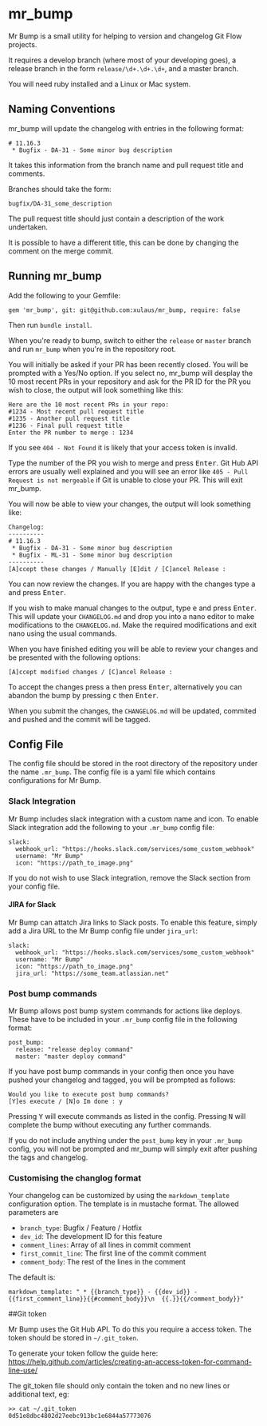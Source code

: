 # mr_bump

Mr Bump is a small utility for helping to version and changelog Git Flow projects.

It requires a develop branch (where most of your developing goes), a release branch in the form `release/\d+.\d+.\d+`, and a master branch.

You will need ruby installed and a Linux or Mac system.

## Naming Conventions

mr_bump will update the changelog with entries in the following format:

```
# 11.16.3
 * Bugfix - DA-31 - Some minor bug description
```

It takes this information from the branch name and pull request title and comments.

Branches should take the form:

```
bugfix/DA-31_some_description
```

The pull request title should just contain a description of the work undertaken.

It is possible to have a different title, this can be done by changing the comment on the merge commit.

## Running mr_bump

Add the following to your Gemfile:

```
gem 'mr_bump', git: git@github.com:xulaus/mr_bump, require: false
```

Then run `bundle install`.

When you're ready to bump, switch to either the `release` or `master` branch and run `mr_bump` when you're in the repository root.

You will initially be asked if your PR has been recently closed. You will be prompted with a Yes/No option. If you select no, mr_bump will desplay the 10 most recent PRs in your repository and ask for the PR ID for the PR you wish to close, the output will look something like this:

```
Here are the 10 most recent PRs in your repo:
#1234 - Most recent pull request title
#1235 - Another pull request title
#1236 - Final pull request title
Enter the PR number to merge : 1234
```

If you see `404 - Not Found` it is likely that your access token is invalid.

Type the number of the PR you wish to merge and press <kbd>Enter</kbd>. Git Hub API errors are usually well explained and you will see an error like `405 - Pull Request is not mergeable` if Git is unable to close your PR. This will exit mr_bump.

You will now be able to view your changes, the output will look something like:

```
Changelog:
----------
# 11.16.3
 * Bugfix - DA-31 - Some minor bug description
 * Bugfix - ML-31 - Some minor bug description
----------
[A]ccept these changes / Manually [E]dit / [C]ancel Release :
```

You can now review the changes. If you are happy with the changes type <kbd>a</kbd> and press <kbd>Enter</kbd>.

If you wish to make manual changes to the output, type <kbd>e</kbd> and press <kbd>Enter</kbd>. This will update your `CHANGELOG.md` and drop you into a nano editor to make modifications to the `CHANGELOG.md`. Make the required modifications and exit nano using the usual commands.

When you have finished editing you will be able to review your changes and be presented with the following options:

```
[A]ccept modified changes / [C]ancel Release :
```

To accept the changes press <kbd>a</kbd> then press <kbd>Enter</kbd>, alternatively you can abandon the bump by pressing <kbd>c</kbd> then <kbd>Enter</kbd>.

When you submit the changes, the `CHANGELOG.md` will be updated, commited and pushed and the commit will be tagged.

## Config File

The config file should be stored in the root directory of the repository under the name `.mr_bump`. The config file is a yaml file which contains configurations for Mr Bump.

### Slack Integration

Mr Bump includes slack integration with a custom name and icon. To enable Slack integration add the following to your `.mr_bump` config file:

```
slack:
  webhook_url: "https://hooks.slack.com/services/some_custom_webhook"
  username: "Mr Bump"
  icon: "https://path_to_image.png"
```

If you do not wish to use Slack integration, remove the Slack section from your config file.

#### JIRA for Slack

Mr Bump can attatch Jira links to Slack posts. To enable this feature, simply add a Jira URL to the Mr Bump config file under `jira_url`:

```
slack:
  webhook_url: "https://hooks.slack.com/services/some_custom_webhook"
  username: "Mr Bump"
  icon: "https://path_to_image.png"
  jira_url: "https://some_team.atlassian.net"
```

### Post bump commands

Mr Bump allows post bump system commands for actions like deploys. These have to be included in your `.mr_bump` config file in the following format:

```
post_bump:
  release: "release deploy command"
  master: "master deploy command"
```

If you have post bump commands in your config then once you have pushed your changelog and tagged, you will be prompted as follows:

```
Would you like to execute post bump commands?
[Y]es execute / [N]o Im done : y
```

Pressing <kbd>Y</kbd> will execute commands as listed in the config. Pressing <kbd>N</kbd> will complete the bump without executing any further commands.

If you do not include anything under the `post_bump` key in your `.mr_bump` config, you will not be prompted and mr_bump will simply exit after pushing the tags and changelog.

### Customising the changlog format

Your changelog can be customized by using the `markdown_template` configuration option. The template is in mustache format. The allowed parameters are
 * `branch_type`: Bugfix / Feature / Hotfix
 * `dev_id`: The development ID for this feature
 * `comment_lines`: Array of all lines in commit comment
 * `first_commit_line`: The first line of the commit comment
 * `comment_body`: The rest of the lines in the comment

The default is:
```
markdown_template: " * {{branch_type}} - {{dev_id}} - {{first_comment_line}}{{#comment_body}}\n  {{.}}{{/comment_body}}"
```

##Git token

Mr Bump uses the Git Hub API. To do this you require a access token. The token should be stored in `~/.git_token`.

To generate your token follow the guide here: https://help.github.com/articles/creating-an-access-token-for-command-line-use/

The git_token file should only contain the token and no new lines or additional text, eg:

```
>> cat ~/.git_token
0d51e8dbc4802d27eebc913bc1e6844a57773076
```
